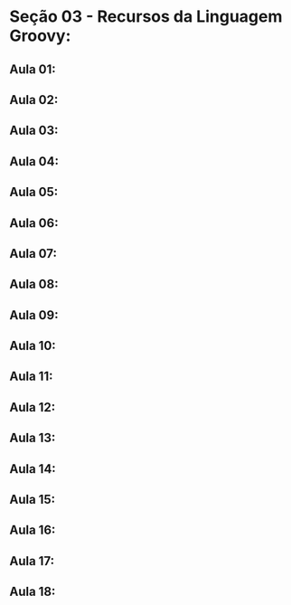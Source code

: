 # Seção 03 - Recursos da Linguagem Groovy:

## Aula 01:

## Aula 02:

## Aula 03:

## Aula 04:

## Aula 05:

## Aula 06:

## Aula 07:

## Aula 08:

## Aula 09:

## Aula 10:

## Aula 11:

## Aula 12:

## Aula 13:

## Aula 14:

## Aula 15:

## Aula 16:

## Aula 17:

## Aula 18:
